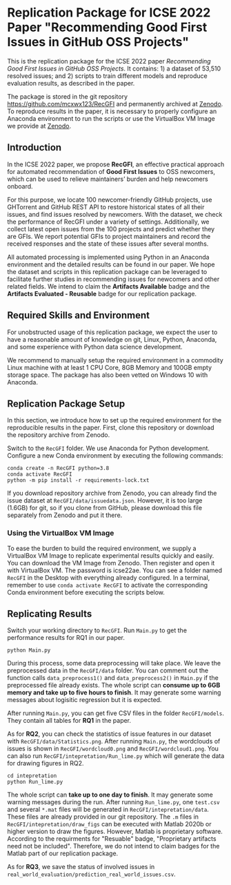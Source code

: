 # Replication Package for ICSE 2022 Paper "Recommending Good First Issues in GitHub OSS Projects"

This is the replication package for the ICSE 2022 paper *Recommending Good First Issues in GitHub OSS Projects*. It contains: 1) a dataset of 53,510 resolved issues; and 2) scripts to train different models and reproduce evaluation results, as described in the paper.

The package is stored in the git repository https://github.com/mcxwx123/RecGFI and permanently archived at [Zenodo](https://zenodo.org/record/5881117). To reproduce results in the paper, it is necessary to properly configure an Anaconda environment to run the scripts or use the VirtualBox VM Image we provide at [Zenodo](https://zenodo.org/record/5881117). 

## Introduction

In the ICSE 2022 paper, we propose **RecGFI**, an effective practical approach for automated recommendation of **Good First Issues** to OSS newcomers, which can be used to relieve maintainers’ burden and help newcomers onboard. 

For this purpose, we locate 100 newcomer-friendly GitHub projects, use GHTorrent and GitHub REST API to restore historical states of all their issues, and find issues resolved by newcomers. With the dataset, we check the performance of RecGFI under a variety of settings. Additionally, we collect latest open issues from the 100 projects and predict whether they are GFIs. We report potential GFIs to project maintainers and record the received responses and the state of these issues after several months.

All automated processing is implemented using Python in an Anaconda environment and the detailed results can be found in our paper. We hope the dataset and scripts in this replication package can be leveraged to facilitate further studies in recommending issues for newcomers and other related fields. We intend to claim the **Artifacts Available** badge and the **Artifacts Evaluated - Reusable** badge for our replication package. 

## Required Skills and Environment

For unobstructed usage of this replication package, we expect the user to have a reasonable amount of knowledge on git, Linux, Python, Anaconda, and some experience with Python data science development. 

We recommend to manually setup the required environment in a commodity Linux machine with at least 1 CPU Core, 8GB Memory and 100GB empty storage space. The package has also been vetted on Windows 10 with Anaconda.

## Replication Package Setup

In this section, we introduce how to set up the required environment for the reproducible results in the paper. First, clone this repository or download the repository archive from Zenodo.

Switch to the `RecGFI` folder. We use Anaconda for Python development. Configure a new Conda environment by executing the following commands:

```shell script
conda create -n RecGFI python=3.8
conda activate RecGFI
python -m pip install -r requirements-lock.txt
```

If you download repository archive from Zenodo, you can already find the issue dataset at `RecGFI/data/issuedata.json`.  However, it is too large (1.6GB) for git, so if you clone from GitHub, please download this file separately from Zenodo and put it there.

### Using the VirtualBox VM Image

To ease the burden to build the required environment, we supply a VirtualBox VM Image to replicate experimental results quickly and easily. You can download the VM Image from Zenodo. Then register and open it with VirtualBox VM. The password is icse22ae. You can see a folder named `RecGFI` in the Desktop with everything already configured. In a terminal, remember to use `conda activate RecGFI` to activate the corresponding Conda environment before executing the scripts below.

## Replicating Results

Switch your working directory to `RecGFI`. Run `Main.py` to get the performance results for RQ1 in our paper. 

```shell
python Main.py
```

During this process, some data preprocessing will take place. We leave the preprocessed data in the `RecGFI/data` folder. You can comment out the function calls `data_preprocess1()` and `data_preprocess2()` in `Main.py` if the preprocessed file already exists. The whole script can **consume up to 6GB memory and take up to five hours to finish**. It may generate some warning messages about logisitic regression but it is expected.

After running `Main.py`, you can get five CSV files in the folder `RecGFI/models`. They contain all tables for **RQ1** in the paper.

As for **RQ2**, you can check the statistics of issue features in our dataset with `RecGFI/data/Statistics.png`. After running `Main.py`, the wordclouds of issues is shown in `RecGFI/wordcloud0.png` and `RecGFI/wordcloud1.png`. You can also run `RecGFI/intepretation/Run_lime.py` which will generate the data for drawing figures in RQ2. 

```shell
cd intepretation
python Run_lime.py
```

The whole script can **take up to one day to finish**. It may generate some warning messages during the run. After running `Run_lime.py`, one `test.csv` and several `*.mat` files will be generated in `RecGFI/intepretation/data`. These files are already provided in our git repository. The `.m` files in `RecGFI/intepretation/draw_figs` can be executed with Matlab 2020b or higher version to draw the figures. However, Matlab is proprietary software. According to the requirments for "Resuable" badge, "Proprietary artifacts need not be included". Therefore, we do not intend to claim badges for the Matlab part of our replication package.

As for **RQ3**, we save the status of involved issues in `real_world_evaluation/prediction_real_world_issues.csv`. 
